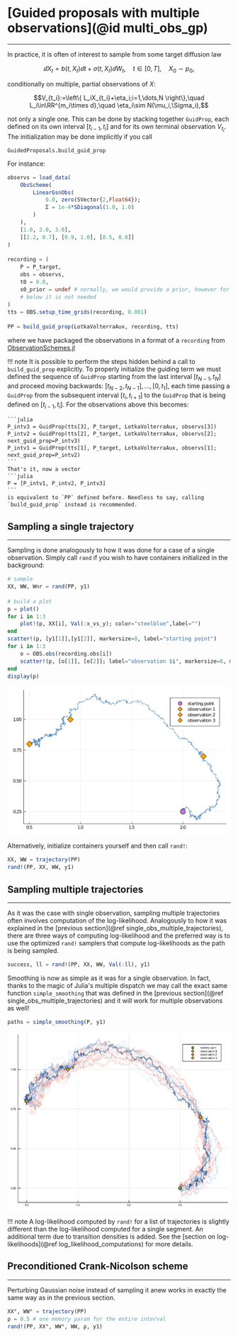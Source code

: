 # [Guided proposals with multiple observations](@id multi_obs_gp)
*********************************************
In practice, it is often of interest to sample from some target diffusion law
```math
\dd X_t = b(t,X_t)\dd t + \sigma(t,X_t) \dd W_t,\quad t\in[0,T],\quad X_0\sim p_0,
```
conditionally on multiple, partial observations of $X$:
```math
V_{t_i}:=\left\{ L_iX_{t_i}+\eta_i;i=1,\dots,N \right\},\quad L_i\in\RR^{m_i\times d},\quad \eta_i\sim N(\mu_i,\Sigma_i),
```
not only a single one. This can be done by stacking together `GuidProp`, each defined on its own interval $[t_{i-1},t_{i}]$ and for its own terminal observation $V_{t_i}$. The initialization may be done implicitly if you call
```@docs
GuidedProposals.build_guid_prop
```
For instance:
```julia
observs = load_data(
    ObsScheme(
        LinearGsnObs(
            0.0, zero(SVector{2,Float64});
            Σ = 1e-4*SDiagonal(1.0, 1.0)
        )
    ),
    [1.0, 2.0, 3.0],
    [[2.2, 0.7], [0.9, 1.0], [0.5, 0.8]]
)

recording = (
    P = P_target,
    obs = observs,
    t0 = 0.0,
    x0_prior = undef # normally, we would provide a prior, however for the steps
    # below it is not needed
)
tts = OBS.setup_time_grids(recording, 0.001)

PP = build_guid_prop(LotkaVolterraAux, recording, tts)
```
where we have packaged the observations in a format of a `recording` from [ObservationSchemes.jl](https://github.com/JuliaDiffusionBayes/ObservationSchemes.jl)

!!! note
    It is possible to perform the steps hidden behind a call to `build_guid_prop` explicitly. To properly initialize the guiding term we must defined the sequence of `GuidProp` starting from the last interval $[t_{N-1},t_{N}]$ and proceed moving backwards: $[t_{N-2},t_{N-1}],\dots,[0,t_{1}]$, each time passing a `GuidProp` from the subsequent interval $[t_{i},t_{i+1}]$ to the `GuidProp` that is being defined on $[t_{i-1},t_{i}]$. For the observations above this becomes:

    ```julia
    P_intv3 = GuidProp(tts[3], P_target, LotkaVolterraAux, observs[3])
    P_intv2 = GuidProp(tts[2], P_target, LotkaVolterraAux, observs[2]; next_guid_prop=P_intv3)
    P_intv1 = GuidProp(tts[1], P_target, LotkaVolterraAux, observs[1]; next_guid_prop=P_intv2)
    ```
    That's it, now a vector
    ```julia
    P = [P_intv1, P_intv2, P_intv3]
    ```
    is equivalent to `PP` defined before. Needless to say, calling `build_guid_prop` instead is recommended.

## Sampling a single trajectory
-------------------------------
Sampling is done analogously to how it was done for a case of a single observation. Simply call `rand` if you wish to have containers initialized in the background:
```julia
# sample
XX, WW, Wnr = rand(PP, y1)

# build a plot
p = plot()
for i in 1:3
    plot!(p, XX[i], Val(:x_vs_y); color="steelblue",label="")
end
scatter!(p, [y1[1]],[y1[2]], markersize=8, label="starting point")
for i in 1:3
    o = OBS.obs(recording.obs[i])
    scatter!(p, [o[1]], [o[2]]; label="observation $i", markersize=8, marker=:diamond, markercolor="orange")
end
display(p)
```
![guid_prop_multi](../assets/manual/guid_prop_multi/lotka_volterra_multi_gp.png)

Alternatively, initialize containers yourself and then call `rand!`:
```julia
XX, WW = trajectory(PP)
rand!(PP, XX, WW, y1)
```

## Sampling multiple trajectories
---------------------------------
As it was the case with single observation, sampling multiple trajectories often involves computation of the log-likelihood. Analogously to how it was explained in the [previous section](@ref single_obs_multiple_trajectories), there are three ways of computing log-likelihood and the preferred way is to use the optimized `rand!` samplers that compute log-likelihoods as the path is being sampled.

```julia
success, ll = rand!(PP, XX, WW, Val(:ll), y1)
```

Smoothing is now as simple as it was for a single observation. In fact, thanks to the magic of Julia's multiple dispatch we may call the exact same function `simple_smoothing` that was defined in the [previous section](@ref single_obs_multiple_trajectories) and it will work for multiple observations as well!
```julia
paths = simple_smoothing(P, y1)
```
![lotka_volterra_simple_smoothing_multi](../assets/manual/guid_prop_multi/lotka_volterra_simple_smoothing_multi.png)

!!! note
    A log-likelihood computed by `rand!` for a list of trajectories is slightly different than the log-likelihood computed for a single segment. An additional term due to transition densities is added. See the [section on log-likelihoods](@ref log_likelihood_computations) for more details.

## Preconditioned Crank-Nicolson scheme
---------------------------------------
Perturbing Gaussian noise instead of sampling it anew works in exactly the same way as in the previous section.
```julia
XX°, WW° = trajectory(PP)
ρ = 0.5 # one memory param for the entire interval
rand!(PP, XX°, WW°, WW, ρ, y1)
```
